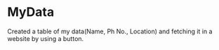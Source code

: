 # MyData
Created a table of my data(Name, Ph No., Location) and fetching it in a website by using a button.
